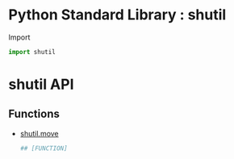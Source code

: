 Python Standard Library : shutil
================================

Import
```python
import shutil
```

shutil API
==========

Functions
---------
- [shutil.move](https://docs.python.org/3/library/shutil.html#shutil.move)
    ```python
    ## [FUNCTION] 
    ```